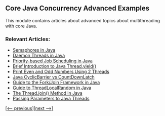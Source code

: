 ## Core Java Concurrency Advanced Examples

This module contains articles about advanced topics about multithreading with core Java.

### Relevant Articles: 
- [Semaphores in Java](https://www.surya.com/java-semaphore)
- [Daemon Threads in Java](https://www.surya.com/java-daemon-thread)
- [Priority-based Job Scheduling in Java](https://www.surya.com/java-priority-job-schedule)
- [Brief Introduction to Java Thread.yield()](https://www.surya.com/java-thread-yield)
- [Print Even and Odd Numbers Using 2 Threads](https://www.surya.com/java-even-odd-numbers-with-2-threads)
- [Java CyclicBarrier vs CountDownLatch](https://www.surya.com/java-cyclicbarrier-countdownlatch)
- [Guide to the Fork/Join Framework in Java](https://www.surya.com/java-fork-join)
- [Guide to ThreadLocalRandom in Java](https://www.surya.com/java-thread-local-random)
- [The Thread.join() Method in Java](https://www.surya.com/java-thread-join)
- [Passing Parameters to Java Threads](https://www.surya.com/java-thread-parameters)

[[<-- previous]](/core-java-modules/core-java-concurrency-advanced)[[next -->]](/core-java-modules/core-java-concurrency-advanced-3)
